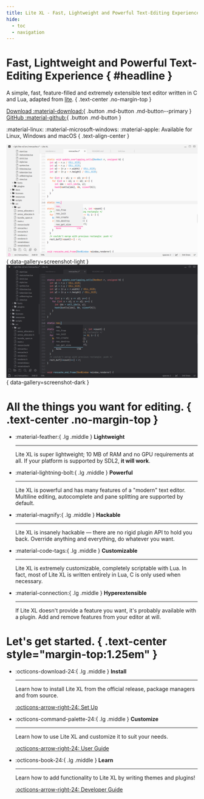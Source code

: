```yaml
---
title: Lite XL - Fast, Lightweight and Powerful Text-Editing Experience
hide:
  - toc
  - navigation
---
```


<style>
    /* hide the "view page source" and "edit page" buttons */
    .md-content__button, .md-source-file, .md-footer__inner.md-footer__inner {
        display: none;
    }
</style>

<div class="hero flex-center" markdown>
<div markdown>

# Fast, Lightweight and Powerful Text-Editing Experience { #headline }

A simple, fast, feature-filled and extremely extensible text editor
written in C and Lua, adapted from [lite].
{ .text-center .no-margin-top }

<div class="downloads" markdown>

[Download :material-download:](#lets-get-started){ .button .md-button .md-button--primary }
[GitHub :material-github:][github]{ .button .md-button }

</div>

<div class="footer" markdown>
<span markdown>
:material-linux: :material-microsoft-windows: :material-apple:
</span>
Available for Linux, Windows and macOS
{ .text-align-center }
</div>

</div>
</div>

![Lite XL with summer theme][summer]{ data-gallery=screenshot-light }
![Lite XL with default theme][default]{ data-gallery=screenshot-dark }

# All the things you want for editing. { .text-center .no-margin-top }

<div class="grid cards" markdown>

-   :material-feather:{ .lg .middle } **Lightweight**
    
    ---

    Lite XL is super lightweight;
    10 MB of RAM and no GPU requirements at all.
    If your platform is supported by SDL2, **it will work**.

-   :material-lightning-bolt:{ .lg .middle } **Powerful**

    ---

    Lite XL is powerful and has many features of a "modern" text editor.
    Multiline editing, autocomplete and pane splitting are supported by default.

-   :material-magnify:{ .lg .middle } **Hackable**

    ---

    Lite XL is insanely hackable — there are no rigid plugin API to hold you back.
    Override anything and everything, do whatever you want.

</div>

<div class="grid cards" markdown>

-   :material-code-tags:{ .lg .middle } **Customizable**

    ---
    
    Lite XL is extremely customizable, completely scriptable with Lua.
    In fact, most of Lite XL is written entirely in Lua, C is only
    used when necessary.

-   :material-connection:{ .lg .middle } **Hyperextensible**

    ---

    If Lite XL doesn't provide a feature you want, it's probably available
    with a plugin. Add and remove features from your editor at will.

</div>

# Let's get started. { .text-center style="margin-top:1.25em" }

<div class="grid cards" markdown>

-   :octicons-download-24:{ .lg .middle } **Install**

    ---

    Learn how to install Lite XL from the official release,
    package managers and from source.

    [:octicons-arrow-right-24: Set Up][setup]

-   :octicons-command-palette-24:{ .lg .middle } **Customize**

    ---

    Learn how to use Lite XL and customize it to suit your needs.

    [:octicons-arrow-right-24: User Guide][user-guide]

-   :octicons-book-24:{ .lg .middle } **Learn**

    ---

    Learn how to add functionality to Lite XL by writing
    themes and plugins!

    [:octicons-arrow-right-24: Developer Guide][developer-guide]

</div>


[lite]:            https://github.com/rxi/lite
[github]:          https://github.com/lite-xl/lite-xl
[summer]:          ./assets/screenshots/theme-summer.png#only-light
[default]:         ./assets/screenshots/theme-default.png#only-dark
[setup]:           setup/getting-started.md
[user-guide]:      user-guide/introduction.md
[developer-guide]: developer-guide/index.md
